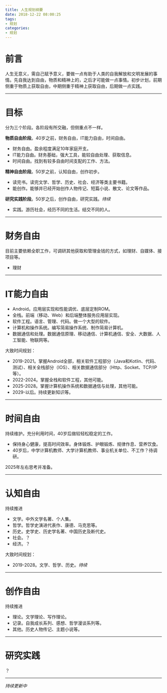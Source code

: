 ```yaml
---
title: 人生规划纲要
date: 2018-12-22 08:00:25
tags:
- 规划
categories:
- 规划
---
```


# 前言

人生无意义，需自己赋予意义，要做一点有助于人类的自我解放和文明发展的事情。先自我达到自由，物质和精神上的，之后才可能做一点事情。初步计划，前期侧重于物质上获取自由，中期侧重于精神上获取自由，后期做一点实践。

----

# 目标

分为三个阶段。各阶段有所交融，但侧重点不一样。

**物质自由阶段**。40岁之前，财务自由，IT能力自由，时间自由。

* 财务自由。盈余程度满足10年家庭开支。
* IT能力自由。财务基础，强大工具，能较自由处理、获取信息。
* 时间自由。找到有较多自由时间支配的工作、方法。

**精神自由阶段**。50岁之前，认知自由，创作初步。

* 读完书。读完文学、哲学、历史、社会、经济等类主要书籍。
* 能创作。能够并已经开始创作人物传记、短篇小说、散文、论文等作品。

**研究实践阶段**。50岁之后，创作自由，研究实践。*待续*

* 实践。游历社会，经历不同的生活。结交不同的人。

---

# 财务自由

目前主要依赖全职工作，可调研其他获取和管理金钱的方式，如理财、自媒体、接项目等。

* 理财

---

# IT能力自由

* Android。应用层实现和性能调优、底层定制ROM。
* 全栈。前端（移动、Web）和后端整体服务应用层实现。
* 软件工程。语言、管理、代码。做一个大型的软件。
* 计算机和操作系统。编写简易操作系统、制作简易计算机。
* 数据通信和处理。数据通信原理、移动通信、计算机通信、安全、大数据、人工智能、物联网等。

大致时间规划：

* 2019-2021。掌握Android全部，相关软件工程部分（Java和Kotlin、代码、测试）、相关全栈部分（IOS）、相关数据通信部分（Http、Socket、TCP/IP等）。
* 2022-2024。掌握全栈和软件工程，其他可能。
* 2025-2028。掌握计算机操作系统和数据通信与处理，其他可能。
* 2029-以后。持续更新知识等。

---

# 时间自由

持续维护。充分利用时间，40岁后做较轻松稳定的工作。

* 保持身心健康，提高时间效率。身体锻炼、护眼锻炼、规律作息、营养饮食。
* 40岁后，中学计算机教师、大学计算机教师、事业机关单位、不工作？待调研。

2025年左右思考并准备。

---

# 认知自由

持续推进

* 文学。中外文学名著、个人集。
* 哲学。哲学史演进代表作、康德、马克思等。
* 历史。史学史、历史学名著、中国历史及断代史。
* 社会。？
* 经济。？

大致时间规划：

* 2019-2028。文学、哲学、历史。*待续*

---

# 创作自由

持续推进

* 理论。文学理论、写作理论。
* 记录。自我成长系列、感想、哲学漫谈系列等。
* 其他。历史人物传记、主题小说等。

---

# 研究实践

？

---

*持续更新中*
